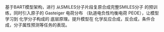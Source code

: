 基于BART模型架构，进行 从SMILES分子片段复原合成完整SMILES分子 的预训练，同时引入原子的 Gasteiger 电荷分布 （轨道电负性均衡电荷 PEOE），让模型学习到 化学分子构成的 底层原理。提升模型在 化学反应合成，反合成，条件合成，分子属性预测等任务的表现。